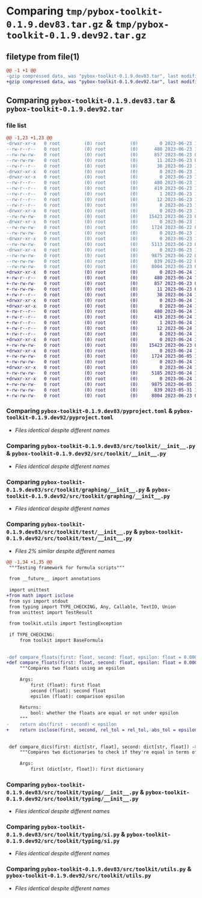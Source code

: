 # Comparing `tmp/pybox-toolkit-0.1.9.dev83.tar.gz` & `tmp/pybox-toolkit-0.1.9.dev92.tar.gz`

## filetype from file(1)

```diff
@@ -1 +1 @@
-gzip compressed data, was "pybox-toolkit-0.1.9.dev83.tar", last modified: Fri Jun 23 11:53:44 2023, max compression
+gzip compressed data, was "pybox-toolkit-0.1.9.dev92.tar", last modified: Sat Jun 24 17:24:57 2023, max compression
```

## Comparing `pybox-toolkit-0.1.9.dev83.tar` & `pybox-toolkit-0.1.9.dev92.tar`

### file list

```diff
@@ -1,23 +1,23 @@
-drwxr-xr-x   0 root         (0) root         (0)        0 2023-06-23 11:53:44.221078 pybox-toolkit-0.1.9.dev83/
--rw-r--r--   0 root         (0) root         (0)      480 2023-06-23 11:53:44.221078 pybox-toolkit-0.1.9.dev83/PKG-INFO
--rw-rw-rw-   0 root         (0) root         (0)      857 2023-06-23 09:39:43.000000 pybox-toolkit-0.1.9.dev83/pyproject.toml
--rw-rw-rw-   0 root         (0) root         (0)       11 2023-06-23 09:39:43.000000 pybox-toolkit-0.1.9.dev83/requirements.txt
--rw-r--r--   0 root         (0) root         (0)       38 2023-06-23 11:53:44.221078 pybox-toolkit-0.1.9.dev83/setup.cfg
-drwxr-xr-x   0 root         (0) root         (0)        0 2023-06-23 11:53:44.213078 pybox-toolkit-0.1.9.dev83/src/
-drwxr-xr-x   0 root         (0) root         (0)        0 2023-06-23 11:53:44.217078 pybox-toolkit-0.1.9.dev83/src/pybox_toolkit.egg-info/
--rw-r--r--   0 root         (0) root         (0)      480 2023-06-23 11:53:44.000000 pybox-toolkit-0.1.9.dev83/src/pybox_toolkit.egg-info/PKG-INFO
--rw-r--r--   0 root         (0) root         (0)      419 2023-06-23 11:53:44.000000 pybox-toolkit-0.1.9.dev83/src/pybox_toolkit.egg-info/SOURCES.txt
--rw-r--r--   0 root         (0) root         (0)        1 2023-06-23 11:53:44.000000 pybox-toolkit-0.1.9.dev83/src/pybox_toolkit.egg-info/dependency_links.txt
--rw-r--r--   0 root         (0) root         (0)       12 2023-06-23 11:53:44.000000 pybox-toolkit-0.1.9.dev83/src/pybox_toolkit.egg-info/requires.txt
--rw-r--r--   0 root         (0) root         (0)        8 2023-06-23 11:53:44.000000 pybox-toolkit-0.1.9.dev83/src/pybox_toolkit.egg-info/top_level.txt
-drwxr-xr-x   0 root         (0) root         (0)        0 2023-06-23 11:53:44.217078 pybox-toolkit-0.1.9.dev83/src/toolkit/
--rw-rw-rw-   0 root         (0) root         (0)    15423 2023-06-23 09:39:43.000000 pybox-toolkit-0.1.9.dev83/src/toolkit/__init__.py
-drwxr-xr-x   0 root         (0) root         (0)        0 2023-06-23 11:53:44.217078 pybox-toolkit-0.1.9.dev83/src/toolkit/graphing/
--rw-rw-rw-   0 root         (0) root         (0)     1724 2023-06-22 07:36:20.000000 pybox-toolkit-0.1.9.dev83/src/toolkit/graphing/__init__.py
--rw-rw-rw-   0 root         (0) root         (0)        0 2023-06-23 11:53:07.000000 pybox-toolkit-0.1.9.dev83/src/toolkit/py.typed
-drwxr-xr-x   0 root         (0) root         (0)        0 2023-06-23 11:53:44.221078 pybox-toolkit-0.1.9.dev83/src/toolkit/test/
--rw-rw-rw-   0 root         (0) root         (0)     5113 2023-06-23 09:39:43.000000 pybox-toolkit-0.1.9.dev83/src/toolkit/test/__init__.py
-drwxr-xr-x   0 root         (0) root         (0)        0 2023-06-23 11:53:44.221078 pybox-toolkit-0.1.9.dev83/src/toolkit/typing/
--rw-rw-rw-   0 root         (0) root         (0)     9875 2023-06-22 07:36:20.000000 pybox-toolkit-0.1.9.dev83/src/toolkit/typing/__init__.py
--rw-rw-rw-   0 root         (0) root         (0)      839 2023-06-22 07:36:20.000000 pybox-toolkit-0.1.9.dev83/src/toolkit/typing/si.py
--rw-rw-rw-   0 root         (0) root         (0)     8004 2023-06-23 09:39:43.000000 pybox-toolkit-0.1.9.dev83/src/toolkit/utils.py
+drwxr-xr-x   0 root         (0) root         (0)        0 2023-06-24 17:24:57.408097 pybox-toolkit-0.1.9.dev92/
+-rw-r--r--   0 root         (0) root         (0)      480 2023-06-24 17:24:57.408097 pybox-toolkit-0.1.9.dev92/PKG-INFO
+-rw-rw-rw-   0 root         (0) root         (0)      857 2023-06-23 09:39:42.000000 pybox-toolkit-0.1.9.dev92/pyproject.toml
+-rw-rw-rw-   0 root         (0) root         (0)       11 2023-06-23 09:39:42.000000 pybox-toolkit-0.1.9.dev92/requirements.txt
+-rw-r--r--   0 root         (0) root         (0)       38 2023-06-24 17:24:57.408097 pybox-toolkit-0.1.9.dev92/setup.cfg
+drwxr-xr-x   0 root         (0) root         (0)        0 2023-06-24 17:24:57.404097 pybox-toolkit-0.1.9.dev92/src/
+drwxr-xr-x   0 root         (0) root         (0)        0 2023-06-24 17:24:57.408097 pybox-toolkit-0.1.9.dev92/src/pybox_toolkit.egg-info/
+-rw-r--r--   0 root         (0) root         (0)      480 2023-06-24 17:24:57.000000 pybox-toolkit-0.1.9.dev92/src/pybox_toolkit.egg-info/PKG-INFO
+-rw-r--r--   0 root         (0) root         (0)      419 2023-06-24 17:24:57.000000 pybox-toolkit-0.1.9.dev92/src/pybox_toolkit.egg-info/SOURCES.txt
+-rw-r--r--   0 root         (0) root         (0)        1 2023-06-24 17:24:57.000000 pybox-toolkit-0.1.9.dev92/src/pybox_toolkit.egg-info/dependency_links.txt
+-rw-r--r--   0 root         (0) root         (0)       12 2023-06-24 17:24:57.000000 pybox-toolkit-0.1.9.dev92/src/pybox_toolkit.egg-info/requires.txt
+-rw-r--r--   0 root         (0) root         (0)        8 2023-06-24 17:24:57.000000 pybox-toolkit-0.1.9.dev92/src/pybox_toolkit.egg-info/top_level.txt
+drwxr-xr-x   0 root         (0) root         (0)        0 2023-06-24 17:24:57.408097 pybox-toolkit-0.1.9.dev92/src/toolkit/
+-rw-rw-rw-   0 root         (0) root         (0)    15423 2023-06-23 09:39:42.000000 pybox-toolkit-0.1.9.dev92/src/toolkit/__init__.py
+drwxr-xr-x   0 root         (0) root         (0)        0 2023-06-24 17:24:57.408097 pybox-toolkit-0.1.9.dev92/src/toolkit/graphing/
+-rw-rw-rw-   0 root         (0) root         (0)     1724 2023-06-05 18:07:33.000000 pybox-toolkit-0.1.9.dev92/src/toolkit/graphing/__init__.py
+-rw-rw-rw-   0 root         (0) root         (0)        0 2023-06-24 17:24:33.000000 pybox-toolkit-0.1.9.dev92/src/toolkit/py.typed
+drwxr-xr-x   0 root         (0) root         (0)        0 2023-06-24 17:24:57.408097 pybox-toolkit-0.1.9.dev92/src/toolkit/test/
+-rw-rw-rw-   0 root         (0) root         (0)     5185 2023-06-24 15:29:00.000000 pybox-toolkit-0.1.9.dev92/src/toolkit/test/__init__.py
+drwxr-xr-x   0 root         (0) root         (0)        0 2023-06-24 17:24:57.408097 pybox-toolkit-0.1.9.dev92/src/toolkit/typing/
+-rw-rw-rw-   0 root         (0) root         (0)     9875 2023-06-05 19:32:07.000000 pybox-toolkit-0.1.9.dev92/src/toolkit/typing/__init__.py
+-rw-rw-rw-   0 root         (0) root         (0)      839 2023-05-31 11:15:50.000000 pybox-toolkit-0.1.9.dev92/src/toolkit/typing/si.py
+-rw-rw-rw-   0 root         (0) root         (0)     8004 2023-06-23 09:39:42.000000 pybox-toolkit-0.1.9.dev92/src/toolkit/utils.py
```

### Comparing `pybox-toolkit-0.1.9.dev83/pyproject.toml` & `pybox-toolkit-0.1.9.dev92/pyproject.toml`

 * *Files identical despite different names*

### Comparing `pybox-toolkit-0.1.9.dev83/src/toolkit/__init__.py` & `pybox-toolkit-0.1.9.dev92/src/toolkit/__init__.py`

 * *Files identical despite different names*

### Comparing `pybox-toolkit-0.1.9.dev83/src/toolkit/graphing/__init__.py` & `pybox-toolkit-0.1.9.dev92/src/toolkit/graphing/__init__.py`

 * *Files identical despite different names*

### Comparing `pybox-toolkit-0.1.9.dev83/src/toolkit/test/__init__.py` & `pybox-toolkit-0.1.9.dev92/src/toolkit/test/__init__.py`

 * *Files 2% similar despite different names*

```diff
@@ -1,34 +1,35 @@
 """Testing framework for formula scripts"""
 
 from __future__ import annotations
 
 import unittest
+from math import isclose
 from sys import stdout
 from typing import TYPE_CHECKING, Any, Callable, TextIO, Union
 from unittest import TestResult
 
 from toolkit.utils import TestingException
 
 if TYPE_CHECKING:
     from toolkit import BaseFormula
 
 
-def compare_floats(first: float, second: float, epsilon: float = 0.00001) -> bool:
+def compare_floats(first: float, second: float, epsilon: float = 0.00001, rel_tol = 0.05) -> bool:
     """Compares two floats using an epsilon
 
     Args:
         first (float): first float
         second (float): second float
         epsilon (float): comparison epsilon
 
     Returns:
         bool: whether the floats are equal or not under epsilon
     """
-    return abs(first - second) < epsilon
+    return isclose(first, second, rel_tol = rel_tol, abs_tol = epsilon)
 
 
 def compare_dics(first: dict[str, float], second: dict[str, float]) -> bool:
     """Compares two dictionaries to check if they're equal in terms of floats
 
     Args:
         first (dict[str, float]): first dictionary
```

### Comparing `pybox-toolkit-0.1.9.dev83/src/toolkit/typing/__init__.py` & `pybox-toolkit-0.1.9.dev92/src/toolkit/typing/__init__.py`

 * *Files identical despite different names*

### Comparing `pybox-toolkit-0.1.9.dev83/src/toolkit/typing/si.py` & `pybox-toolkit-0.1.9.dev92/src/toolkit/typing/si.py`

 * *Files identical despite different names*

### Comparing `pybox-toolkit-0.1.9.dev83/src/toolkit/utils.py` & `pybox-toolkit-0.1.9.dev92/src/toolkit/utils.py`

 * *Files identical despite different names*

